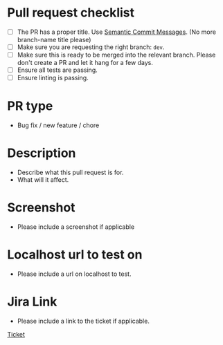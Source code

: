 # Pull request checklist

- [ ] The PR has a proper title. Use [Semantic Commit Messages](https://seesparkbox.com/foundry/semantic_commit_messages). (No more branch-name title please)
- [ ] Make sure you are requesting the right branch: `dev`.
- [ ] Make sure this is ready to be merged into the relevant branch. Please don't create a PR and let it hang for a few days.
- [ ] Ensure all tests are passing.
- [ ] Ensure linting is passing.

# PR type

- Bug fix / new feature / chore

# Description

- Describe what this pull request is for.
- What will it affect.

# Screenshot

- Please include a screenshot if applicable

# Localhost url to test on

- Please include a url on localhost to test.

# Jira Link

- Please include a link to the ticket if applicable.

[Ticket]()
